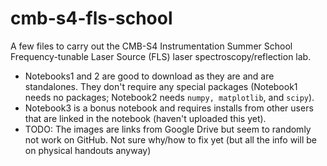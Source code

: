 # cmb-s4-fls-school
A few files to carry out the CMB-S4 Instrumentation Summer School Frequency-tunable Laser Source (FLS) laser spectroscopy/reflection lab. 

* Notebooks1 and 2 are good to download as they are and are standalones. They don't require any special packages (Notebook1 needs no packages; Notebook2 needs `numpy, matplotlib`, and `scipy`).
* Notebook3 is a bonus notebook and requires installs from other users that are linked in the notebook (haven't uploaded this yet).
* TODO: The images are links from Google Drive but seem to randomly not work on GitHub. Not sure why/how to fix yet (but all the info will be on physical handouts anyway)
